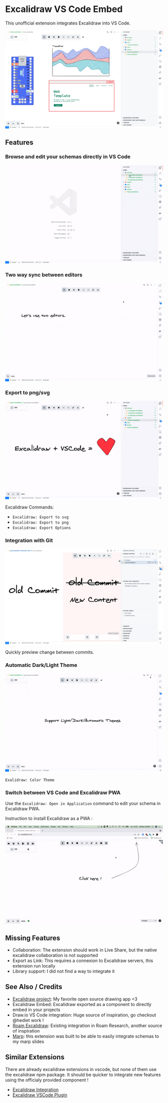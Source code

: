 # Excalidraw VS Code Embed

This unofficial extension integrates Excalidraw into VS Code.

![](doc/home.jpg)

## Features

### Browse and edit your schemas directly in VS Code

![](doc/browse.gif)

### Two way sync between editors

![](doc/sync.gif)

### Export to png/svg

![](doc/export.gif)

Excalidraw Commands:
- `Excalidraw: Export to svg`
- `Excalidraw: Export to png`
- `Excalidraw: Export Options`

### Integration with Git

![](doc/scm.jpg)

Quickly preview change between commits.

### Automatic Dark/Light Theme

![](doc/theme.gif)

`Exalidraw: Color Theme`

### Switch between VS Code and Excalidraw PWA

Use the `Excalidraw: Open in Application` command to edit your schema in Excalidraw PWA.

Instruction to install Excalidraw as a PWA :

![](doc/pwa.gif)

## Missing Features

- Collaboration: The extension should work in Live Share, but the native excalidraw collaboration is not supported
- Export as Link: This requires a connexion to Excalidraw servers, this extension run locally
- Library support: I did not find a way to integrate it

## See Also / Credits

- [Excalidraw project](https://github.com/excalidraw/excalidraw): My favorite open source drawing app <3
- Excalidraw Embed: Excalidraw exported as a component to directly embed in your projects
- Draw.io VS Code integration: Huge source of inspiration, go checkout @hediet work !
- [Roam Excalidraw](https://roam-excalidraw.com/): Existing integration in Roam Research, another source of inspiration
- [Marp](https://marketplace.visualstudio.com/items?itemName=marp-team.marp-vscode): this extension was built to be able to easily integrate schemas to my marp slides

## Similar Extensions

There are already excalidraw extensions in vscode, but none of them use the excalidraw npm package.
It should be quicker to integrate new features using the officialy provided component !

- [Excalidraw Integration](https://marketplace.visualstudio.com/items?itemName=brijeshb42.vscode-excalidraw)
- [Excalidraw VSCode Plugin](https://marketplace.visualstudio.com/items?itemName=jkchao.vscode-excalidraw-plugin)
